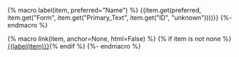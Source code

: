 {% macro label(item, preferred="Name") %}
{{item.get(preferred, item.get("Form", item.get("Primary_Text", item.get("ID", "unknown"))))}}
{%- endmacro %}

{% macro link(item, anchor=None, html=False) %}
{% if item is not none %}
[{{label(item)}}](site:data/{{item.table.label}}/{{item["ID"]}}/{{anchor_text}}){% endif %}
{%- endmacro %}